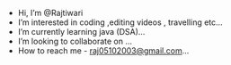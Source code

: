 -  Hi, I’m @Rajtiwari
-  I’m interested in coding ,editing videos , travelling etc...
-  I’m currently learning java (DSA)...
-  I’m looking to collaborate on ...
-  How to reach me - raj05102003@gmail.com...

<!---
Rajtiwari5/Rajtiwari5 is a ✨ special ✨ repository because its `README.md` (this file) appears on your GitHub profile.
You can click the Preview link to take a look at your changes.
--->
